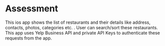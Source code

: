 # Assessment
This ios app shows the list of restaurants and their details like address, contacts, photos, categories etc. . User can search/sort these restaurants.  This app uses Yelp Business API  and private API Keys to authenticate these requests from the app.
